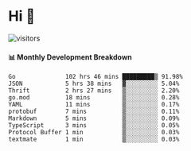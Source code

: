 # Hi 👋
 
![visitors](https://visitor-badge.glitch.me/badge?page_id=sorcererxw.sorcererx)

#### 📊 Monthly Development Breakdown

<!--START_SECTION:waka-->
```text
Go              102 hrs 46 mins █████████▒ 91.98%
JSON            5 hrs 38 mins   ▓░░░░░░░░░ 5.04%
Thrift          2 hrs 27 mins   ▒░░░░░░░░░ 2.20%
go.mod          18 mins         ▒░░░░░░░░░ 0.28%
YAML            11 mins         ▒░░░░░░░░░ 0.17%
protobuf        7 mins          ▒░░░░░░░░░ 0.11%
Markdown        5 mins          ▒░░░░░░░░░ 0.09%
TypeScript      3 mins          ▒░░░░░░░░░ 0.05%
Protocol Buffer 1 min           ▒░░░░░░░░░ 0.03%
textmate        1 min           ▒░░░░░░░░░ 0.03%
```
<!--END_SECTION:waka-->
